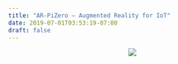 ```yaml
---
title: "AR-PiZero — Augmented Reality for IoT"
date: 2019-07-01T03:53:19-07:00
draft: false
---
```


<div align="center">
<img src="https://miro.medium.com/max/800/1*4STCAuywXqlyyP60vptC2A.webp">
</div>